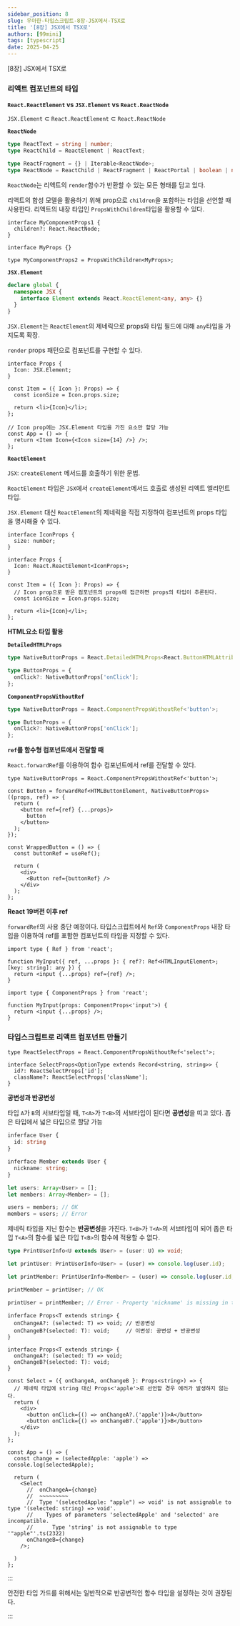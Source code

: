 ```yaml
---
sidebar_position: 8
slug: 우아한-타입스크립트-8장-JSX에서-TSX로
title: '[8장] JSX에서 TSX로'
authors: [99mini]
tags: [typescript]
date: 2025-04-25
---
```


[8장] JSX에서 TSX로

<!-- truncate -->

### 리액트 컴포넌트의 타입

**`React.ReactElement` vs `JSX.Element` vs `React.ReactNode`**

`JSX.Element` ⊂ `React.ReactElement` ⊂ `React.ReactNode`

**`ReactNode`**

```typescript
type ReactText = string | number;
type ReactChild = ReactElement | ReactText;
```

```typescript
type ReactFragment = {} | Iterable<ReactNode>;
type ReactNode = ReactChild | ReactFragment | ReactPortal | boolean | null | undefined;
```

`ReactNode`는 리액트의 `render`함수가 반환할 수 있는 모든 형태를 담고 있다.

리액트의 합성 모델을 활용하기 위해 prop으로 `children`을 포함하는 타입을 선언할 때 사용한다.
리액트의 내장 타입인 `PropsWithChildren`타입을 활용할 수 있다.

```tsx
interface MyComponentProps1 {
  children?: React.ReactNode;
}

interface MyProps {}

type MyComponentProps2 = PropsWithChildren<MyProps>;
```

**`JSX.Element`**

```typescript
declare global {
  namespace JSX {
    interface Element extends React.ReactElement<any, any> {}
  }
}
```

`JSX.Element`는 `ReactElement`의 제네릭으로 props와 타입 필드에 대해 `any`타입을 가지도록 확장.

`render` props 패턴으로 컴포넌트를 구현할 수 있다.

```tsx
interface Props {
  Icon: JSX.Element;
}

const Item = ({ Icon }: Props) => {
  const iconSize = Icon.props.size;

  return <li>{Icon}</li>;
};

// Icon prop에는 JSX.Element 타입을 가진 요소만 할당 가능
const App = () => {
  return <Item Icon={<Icon size={14} />} />;
};
```

**`ReactElement`**

`JSX`: `createElement` 메서드를 호출하기 위한 문법.

`ReactElement` 타입은 `JSX`에서 `createElement`메서드 호출로 생성된 리엑트 엘리먼트 타입.

`JSX.Element` 대신 `ReactElement`의 제네릭을 직접 지정하여 컴포넌트의 props 타입을 명시해줄 수 있다.

```tsx
interface IconProps {
  size: number;
}

interface Props {
  Icon: React.ReactElement<IconProps>;
}

const Item = ({ Icon }: Props) => {
  // Icon prop으로 받은 컴포넌트의 props에 접근하면 props의 타입이 추론된다.
  const iconSize = Icon.props.size;

  return <li>{Icon}</li>;
};
```

**HTML요소 타입 활용**

**`DetailedHTMLProps`**

```typescript
type NativeButtonProps = React.DetailedHTMLProps<React.ButtonHTMLAttributes<HTMLButtonElement>, HTMLButtonElement>;

type ButtonProps = {
  onClick?: NativeButtonProps['onClick'];
};
```

**`ComponentPropsWithoutRef`**

```typescript
type NativeButtonProps = React.ComponentPropsWithoutRef<'button'>;

type ButtonProps = {
  onClick?: NativeButtonProps['onClick'];
};
```

**`ref`를 함수형 컴포넌트에서 전달할 때**

`React.forwardRef`를 이용하여 함수 컴포넌트에서 ref를 전달할 수 있다.

```tsx
type NativeButtonProps = React.ComponentPropsWithoutRef<'button'>;

const Button = forwardRef<HTMLButtonElement, NativeButtonProps>((props, ref) => {
  return (
    <button ref={ref} {...props}>
      button
    </button>
  );
});

const WrappedButton = () => {
  const buttonRef = useRef();

  return (
    <div>
      <Button ref={buttonRef} />
    </div>
  );
};
```

**React 19버전 이후 ref**

`forwardRef`의 사용 중단 예정이다. 타입스크립트에서 `Ref`와 `ComponentProps` 내장 타입을 이용하여 ref를 포함한 컴포넌트의 타입을 지정할 수 있다.

```tsx
import type { Ref } from 'react';

function MyInput({ ref, ...props }: { ref?: Ref<HTMLInputElement>; [key: string]: any }) {
  return <input {...props} ref={ref} />;
}
```

```tsx
import type { ComponentProps } from 'react';

function MyInput(props: ComponentProps<'input'>) {
  return <input {...props} />;
}
```

### 타입스크립트로 리액트 컴포넌트 만들기

```tsx
type ReactSelectProps = React.ComponentPropsWithoutRef<'select'>;

interface SelectProps<OptionType extends Record<string, string>> {
  id?: ReactSelectProps['id'];
  className?: ReactSelectProps['className'];
}
```

**공변성과 반공변성**

타입 `A`가 `B`의 서브타입일 때, `T<A>`가 `T<B>`의 서브타입이 된다면 **공변성**을 띠고 있다. 좁은 타입에서 넓은 타입으로 할당 가능

```typescript
inferface User {
  id: string
}

inferface Member extends User {
  nickname: string;
}

let users: Array<User> = [];
let members: Array<Member> = [];

users = members; // OK
members = users; // Error
```

제네릭 타입을 지닌 함수는 **반공변성**을 가진다.
`T<B>`가 `T<A>`의 서브타입이 되어 좁은 타입 `T<A>`의 함수를 넓은 타입 `T<B>`의 함수에 적용할 수 없다.

```typescript
type PrintUserInfo<U extends User> = (user: U) => void;

let printUser: PrintUserInfo<User> = (user) => console.log(user.id);

let printMember: PrintUserInfo<Member> = (user) => console.log(user.id, user.nickname);

printMember = printUser; // OK

printUser = printMember; // Error - Property 'nickname' is missing in type 'User' but required in type 'Memeber'
```

```tsx
inferface Props<T extends string> {
  onChangeA?: (selected: T) => void; // 반공변성
  onChangeB?(selected: T): void;     // 이변성: 공변성 + 반공변성
}
```

```tsx
interface Props<T extends string> {
  onChangeA?: (selected: T) => void;
  onChangeB?(selected: T): void;
}

const Select = ({ onChangeA, onChangeB }: Props<string>) => {
  // 제네릭 타입에 string 대신 Props<'apple'>로 선언할 경우 에러가 발생하지 않는다.
  return (
    <div>
      <button onClick={() => onChangeA?.('apple')}>A</button>
      <button onClick={() => onChangeB?.('apple')}>B</button>
    </div>
  );
};

const App = () => {
  const change = (selectedApple: 'apple') => console.log(selectedApple);

  return (
    <Select
      //  onChangeA={change}
      //  ~~~~~~~~~
      //  Type '(selectedApple: "apple") => void' is not assignable to type '(selected: string) => void'.
      //    Types of parameters 'selectedApple' and 'selected' are incompatible.
      //      Type 'string' is not assignable to type '"apple"'.ts(2322)
      onChangeB={change}
    />;

  )
};
```

:::

안전한 타입 가드를 위해서는 일반적으로 반공변적인 함수 타입을 설정하는 것이 권장된다.

:::
